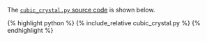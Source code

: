 The [`cubic_crystal.py` source code](cubic_crystal.py) is shown below.
<p></p>

{% highlight python %}
{% include_relative cubic_crystal.py %}
{% endhighlight %}
